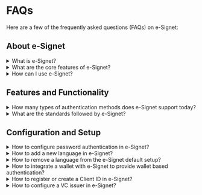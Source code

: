 # FAQs

Here are a few of the frequently asked questions (FAQs) on e-Signet:

## About e-Signet

<details>

<summary>What is e-Signet?</summary>



</details>

<details>

<summary>What are the core features of e-Signet?</summary>

The core features of e-Signet are available [here](../overview/features/).

</details>

<details>

<summary>How can I use e-Signet?</summary>

Based on the type of entity, such as an ID system, a relying party, or a digital wallet, you can integrate with e-Signet. For more details, go through our [integration guide](../integration-guides/).

If you looking at trying out e-Signet right away, then you can use our sandbox for testing. Please go through our [Try it out section](../try-it-out/) for more details.

</details>

## Features and Functionality

<details>

<summary>How many types of authentication methods does e-Signet support today?</summary>

The types of authentication methods supported by e-Signet are [available here](../overview/features/#support-for-various-authentication-modalities).

</details>

<details>

<summary>What are the standards followed by e-Signet?</summary>

The standards followed by e-Signet are [listed here](../overview/principles/#open-standards).

</details>

## Configuration and Setup

<details>

<summary>How to configure password authentication in e-Signet?</summary>



</details>

<details>

<summary>How to add a new language in e-Signet?</summary>

**Adding a new language for local e-Signet setup**

1. Go to your e-Signet project and then open the folder\
   `oidc-ui >> public >> locales`
2. Create a new language JSON file \
   Copy the file _en.json_ and rename it with your new language's code as per ISO 639-1 (for example, if you want to add the language French then rename the file as _fr.json)_ so that you can have all keys in for your new language. Modify the values in your desired language (for French, the values have to be modified to French in the new file)
3. Update `default.json` file\
   Now add the new language’s JSON file detail in _the default.json_ file so that it can be parsed and the new language can be shown in the UI, like below. You have to add the 2-letter code of the language in languages\_2Letters, similar to the filename, with the name of the language in that language. After that, if your language is written from right to left then add 2 letter language code in the `rtlLanguages` array, in the end, map your 3 letter language code with two-letter language code in langCodeMapping.

```json
{
  "languages_2Letters": {
    "en": "English",
    "ar": "عربى",
    "LANGUAGE_CODE_IN_ISO-639-1": "LANGUAGE VALUE"
  },
  // Add the language as per ISO 639 in rtlLanguages for RTL
  "rtlLanguages": ["ar"],
  "langCodeMapping": {
    "eng": "en",
    "ara": "ar",
    "LANGUAGE_CODE_IN_ISO-639-2": "LANGUAGE_CODE_IN_ISO-639-1"
  }
}
```

\


Please follow the 2 letter & 3 letter code of any language given in the below link

[https://www.loc.gov/standards/iso639-2/php/English\_list.p](https://www.loc.gov/standards/iso639-2/php/English\_list.php)

</details>

<details>

<summary>How to remove a language from the e-Signet default setup?</summary>



</details>

<details>

<summary>How to integrate a wallet with e-Signet to provide wallet based authentication? </summary>



</details>

<details>

<summary>How to register or create a Client ID in e-Signet?</summary>



</details>

<details>

<summary>How to configure a VC issuer in e-Signet?</summary>



</details>

